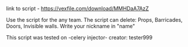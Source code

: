 link to script - https://vexfile.com/download/MMHDaA7AzZ

Use the script for the any team. 
The script can delete: Props, Barricades, Doors, Invisible walls. 
Write your nickname in "name"

This script was tested on -celery injector-
creator: tester999
